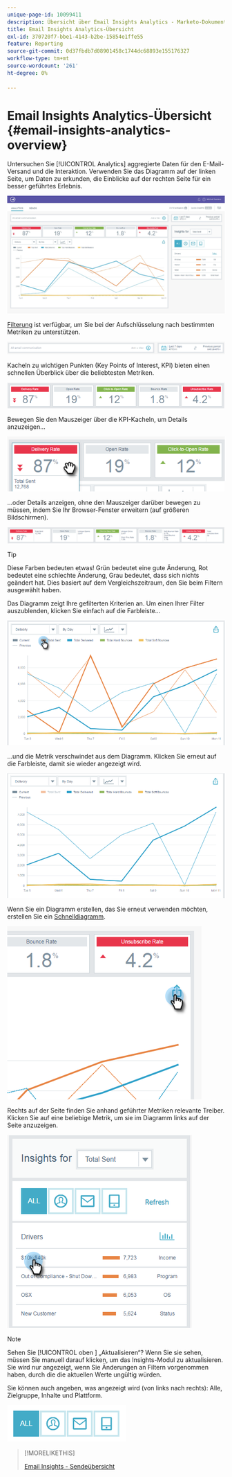 ```yaml
---
unique-page-id: 10099411
description: Übersicht über Email Insights Analytics - Marketo-Dokumente - Produktdokumentation
title: Email Insights Analytics-Übersicht
exl-id: 370720f7-bbe1-4143-b2be-15854e1ffe55
feature: Reporting
source-git-commit: 0d37fbdb7d08901458c1744dc68893e155176327
workflow-type: tm+mt
source-wordcount: '261'
ht-degree: 0%

---
```


# Email Insights Analytics-Übersicht {#email-insights-analytics-overview}

Untersuchen Sie [!UICONTROL Analytics] aggregierte Daten für den E-Mail-Versand und die Interaktion. Verwenden Sie das Diagramm auf der linken Seite, um Daten zu erkunden, die Einblicke auf der rechten Seite für ein besser geführtes Erlebnis.

![](assets/emailanalytics-1.jpg)

[Filterung](/help/marketo/product-docs/reporting/email-insights/filtering-in-email-insights.md) ist verfügbar, um Sie bei der Aufschlüsselung nach bestimmten Metriken zu unterstützen.

![](assets/filter-field.png)

Kacheln zu wichtigen Punkten (Key Points of Interest, KPI) bieten einen schnellen Überblick über die beliebtesten Metriken.

![](assets/kpi.png)

Bewegen Sie den Mauszeiger über die KPI-Kacheln, um Details anzuzeigen…

![](assets/kpi-hover.png)

…oder Details anzeigen, ohne den Mauszeiger darüber bewegen zu müssen, indem Sie Ihr Browser-Fenster erweitern (auf größeren Bildschirmen).

![](assets/kpi-wide.png)

>[!TIP]
>
>Diese Farben bedeuten etwas! Grün bedeutet eine gute Änderung, Rot bedeutet eine schlechte Änderung, Grau bedeutet, dass sich nichts geändert hat. Dies basiert auf dem Vergleichszeitraum, den Sie beim Filtern ausgewählt haben.

Das Diagramm zeigt Ihre gefilterten Kriterien an. Um einen Ihrer Filter auszublenden, klicken Sie einfach auf die Farbleiste…

![](assets/chart1.png)

…und die Metrik verschwindet aus dem Diagramm. Klicken Sie erneut auf die Farbleiste, damit sie wieder angezeigt wird.

![](assets/chart2.png)

Wenn Sie ein Diagramm erstellen, das Sie erneut verwenden möchten, erstellen Sie ein [Schnelldiagramm](/help/marketo/product-docs/reporting/email-insights/email-insights-quick-charts.md).

![](assets/quick-chart.png)

Rechts auf der Seite finden Sie anhand geführter Metriken relevante Treiber. Klicken Sie auf eine beliebige Metrik, um sie im Diagramm links auf der Seite anzuzeigen.

![](assets/guided-metrics-ps.png)

>[!NOTE]
>
>Sehen Sie [!UICONTROL  oben ] „Aktualisieren“? Wenn Sie sie sehen, müssen Sie manuell darauf klicken, um das Insights-Modul zu aktualisieren. Sie wird nur angezeigt, wenn Sie Änderungen an Filtern vorgenommen haben, durch die die aktuellen Werte ungültig würden.

Sie können auch angeben, was angezeigt wird (von links nach rechts): Alle, Zielgruppe, Inhalte und Plattform.

![](assets/guided-bar.png)

>[!MORELIKETHIS]
>
>[Email Insights - Sendeübersicht](/help/marketo/product-docs/reporting/email-insights/email-insights-sends-overview.md)
